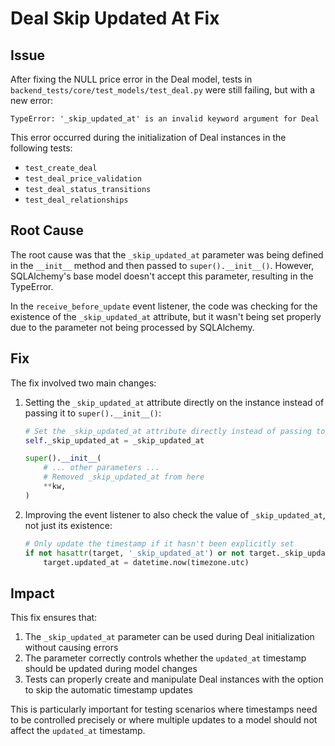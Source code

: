 # Deal Skip Updated At Fix

## Issue
After fixing the NULL price error in the Deal model, tests in `backend_tests/core/test_models/test_deal.py` were still failing, but with a new error:

```
TypeError: '_skip_updated_at' is an invalid keyword argument for Deal
```

This error occurred during the initialization of Deal instances in the following tests:
- `test_create_deal`
- `test_deal_price_validation`
- `test_deal_status_transitions`
- `test_deal_relationships`

## Root Cause
The root cause was that the `_skip_updated_at` parameter was being defined in the `__init__` method and then passed to `super().__init__()`. However, SQLAlchemy's base model doesn't accept this parameter, resulting in the TypeError.

In the `receive_before_update` event listener, the code was checking for the existence of the `_skip_updated_at` attribute, but it wasn't being set properly due to the parameter not being processed by SQLAlchemy.

## Fix
The fix involved two main changes:

1. Setting the `_skip_updated_at` attribute directly on the instance instead of passing it to `super().__init__()`:
   ```python
   # Set the _skip_updated_at attribute directly instead of passing to super().__init__
   self._skip_updated_at = _skip_updated_at
   
   super().__init__(
       # ... other parameters ...
       # Removed _skip_updated_at from here
       **kw,
   )
   ```

2. Improving the event listener to also check the value of `_skip_updated_at`, not just its existence:
   ```python
   # Only update the timestamp if it hasn't been explicitly set
   if not hasattr(target, '_skip_updated_at') or not target._skip_updated_at:
       target.updated_at = datetime.now(timezone.utc)
   ```

## Impact
This fix ensures that:

1. The `_skip_updated_at` parameter can be used during Deal initialization without causing errors
2. The parameter correctly controls whether the `updated_at` timestamp should be updated during model changes
3. Tests can properly create and manipulate Deal instances with the option to skip the automatic timestamp updates

This is particularly important for testing scenarios where timestamps need to be controlled precisely or where multiple updates to a model should not affect the `updated_at` timestamp. 